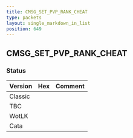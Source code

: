 ```yaml
---
title: CMSG_SET_PVP_RANK_CHEAT
type: packets
layout: single_markdown_in_list
position: 649
---
```


## CMSG_SET_PVP_RANK_CHEAT

### Status

Version | Hex | Comment
---------- | ---------- | ---------- 
Classic |  |  
TBC |  |  
WotLK |  |  
Cata |  |  
